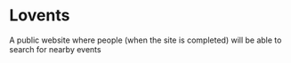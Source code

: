 # Lovents
A public website where people (when the site is completed) will be able to search for nearby events
